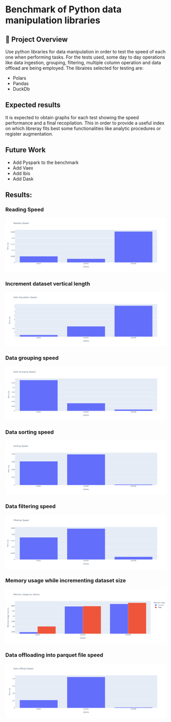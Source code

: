 # Benchmark of Python data manipulation libraries

## 📌 Project Overview
Use python libraries for data manipulation in order to test the speed of each one when performing tasks.
For the tests used, some day to day operations like data ingestion, grouping, filtering, multiple column operation and data offload are being employed.
The libraires selected for testing are:
- Polars
- Pandas
- DuckDb

## Expected results
It is expected to obtain graphs for each test showing the speed performance and a final recopilation. This in order to provide a useful index on which libreray fits best some functionalities like analytic procedures or register augmentation.

## Future Work
- Add Pyspark to the benchmark
- Add Vaex
- Add Ibis
- Add Dask

## Results:
### Reading Speed
![alt text](images/reading.png)
### Increment dataset vertical length
![alt text](images/population.png)
### Data grouping speed
![alt text](images/grouping.png)
### Data sorting speed
![alt text](images/sorting.png)
### Data filtering speed
![alt text](images/filtering.png)
### Memory usage while incrementing dataset size
![alt text](images/memory.png)
### Data offloading into parquet file speed
![alt text](images/offload.png)
